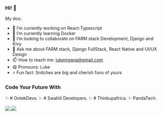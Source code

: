 ### Hi! 👋



My dos:

- 🔭 I’m currently working on React-Typescript
- 🌱 I’m currently learning Docker
- 👯 I’m looking to collaborate on FARM stack Development, Django and Kivy
- 💬 Ask me about FARM stack, Django FullStack, React Native and UI/UX Design
- 📫 How to reach me: lukemgana@gmail.com
- 😄 Pronouns: Luke
- ⚡ Fun fact: Snitches are big and cherish funs of yours


### Code Your Future With

✨ # OntekDevs.
✨ # Swahili Developers.
✨ # Thinkupafrica.
✨  PandaTech.


<a href="https://github.com/lucasmgana/">
  <img align="center" src="https://github-readme-stats.vercel.app/api?username=mgana&show_icons=true&theme=radical&border_color=141414"&name=lucas />
</a>
<a href="https://github.com/lucasmgana/">
  <img align="center" src="https://github-readme-stats.vercel.app/api/top-langs/?username=kalebu&layout=compact" />
</a>
